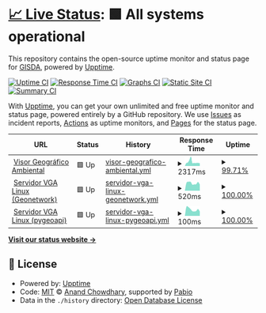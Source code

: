 # [📈 Live Status](https://GISDA.github.io/upptime): <!--live status--> **🟩 All systems operational**

This repository contains the open-source uptime monitor and status page for [GISDA](https://GISDA.github.io/upptime), powered by [Upptime](https://github.com/upptime/upptime).

[![Uptime CI](https://github.com/GISDA/upptime/workflows/Uptime%20CI/badge.svg)](https://github.com/GISDA/upptime/actions?query=workflow%3A%22Uptime+CI%22)
[![Response Time CI](https://github.com/GISDA/upptime/workflows/Response%20Time%20CI/badge.svg)](https://github.com/GISDA/upptime/actions?query=workflow%3A%22Response+Time+CI%22)
[![Graphs CI](https://github.com/GISDA/upptime/workflows/Graphs%20CI/badge.svg)](https://github.com/GISDA/upptime/actions?query=workflow%3A%22Graphs+CI%22)
[![Static Site CI](https://github.com/GISDA/upptime/workflows/Static%20Site%20CI/badge.svg)](https://github.com/GISDA/upptime/actions?query=workflow%3A%22Static+Site+CI%22)
[![Summary CI](https://github.com/GISDA/upptime/workflows/Summary%20CI/badge.svg)](https://github.com/GISDA/upptime/actions?query=workflow%3A%22Summary+CI%22)

With [Upptime](https://upptime.js.org), you can get your own unlimited and free uptime monitor and status page, powered entirely by a GitHub repository. We use [Issues](https://github.com/GISDA/upptime/issues) as incident reports, [Actions](https://github.com/GISDA/upptime/actions) as uptime monitors, and [Pages](https://GISDA.github.io/upptime) for the status page.

<!--start: status pages-->
<!-- This summary is generated by Upptime (https://github.com/upptime/upptime) -->
<!-- Do not edit this manually, your changes will be overwritten -->
<!-- prettier-ignore -->
| URL | Status | History | Response Time | Uptime |
| --- | ------ | ------- | ------------- | ------ |
| <img alt="" src="https://icons.duckduckgo.com/ip3/visorgeo.ambientebogota.gov.co.ico" height="13"> [Visor Geográfico Ambiental](https://visorgeo.ambientebogota.gov.co) | 🟩 Up | [visor-geografico-ambiental.yml](https://github.com/GISDA/upptime/commits/HEAD/history/visor-geografico-ambiental.yml) | <details><summary><img alt="Response time graph" src="./graphs/visor-geografico-ambiental/response-time-week.png" height="20"> 2317ms</summary><br><a href="https://gisda.github.io/history/visor-geografico-ambiental"><img alt="Response time 2310" src="https://img.shields.io/endpoint?url=https%3A%2F%2Fraw.githubusercontent.com%2FGISDA%2Fupptime%2FHEAD%2Fapi%2Fvisor-geografico-ambiental%2Fresponse-time.json"></a><br><a href="https://gisda.github.io/history/visor-geografico-ambiental"><img alt="24-hour response time 1672" src="https://img.shields.io/endpoint?url=https%3A%2F%2Fraw.githubusercontent.com%2FGISDA%2Fupptime%2FHEAD%2Fapi%2Fvisor-geografico-ambiental%2Fresponse-time-day.json"></a><br><a href="https://gisda.github.io/history/visor-geografico-ambiental"><img alt="7-day response time 2317" src="https://img.shields.io/endpoint?url=https%3A%2F%2Fraw.githubusercontent.com%2FGISDA%2Fupptime%2FHEAD%2Fapi%2Fvisor-geografico-ambiental%2Fresponse-time-week.json"></a><br><a href="https://gisda.github.io/history/visor-geografico-ambiental"><img alt="30-day response time 2671" src="https://img.shields.io/endpoint?url=https%3A%2F%2Fraw.githubusercontent.com%2FGISDA%2Fupptime%2FHEAD%2Fapi%2Fvisor-geografico-ambiental%2Fresponse-time-month.json"></a><br><a href="https://gisda.github.io/history/visor-geografico-ambiental"><img alt="1-year response time 2310" src="https://img.shields.io/endpoint?url=https%3A%2F%2Fraw.githubusercontent.com%2FGISDA%2Fupptime%2FHEAD%2Fapi%2Fvisor-geografico-ambiental%2Fresponse-time-year.json"></a></details> | <details><summary><a href="https://gisda.github.io/history/visor-geografico-ambiental">99.71%</a></summary><a href="https://gisda.github.io/history/visor-geografico-ambiental"><img alt="All-time uptime 99.57%" src="https://img.shields.io/endpoint?url=https%3A%2F%2Fraw.githubusercontent.com%2FGISDA%2Fupptime%2FHEAD%2Fapi%2Fvisor-geografico-ambiental%2Fuptime.json"></a><br><a href="https://gisda.github.io/history/visor-geografico-ambiental"><img alt="24-hour uptime 100.00%" src="https://img.shields.io/endpoint?url=https%3A%2F%2Fraw.githubusercontent.com%2FGISDA%2Fupptime%2FHEAD%2Fapi%2Fvisor-geografico-ambiental%2Fuptime-day.json"></a><br><a href="https://gisda.github.io/history/visor-geografico-ambiental"><img alt="7-day uptime 99.71%" src="https://img.shields.io/endpoint?url=https%3A%2F%2Fraw.githubusercontent.com%2FGISDA%2Fupptime%2FHEAD%2Fapi%2Fvisor-geografico-ambiental%2Fuptime-week.json"></a><br><a href="https://gisda.github.io/history/visor-geografico-ambiental"><img alt="30-day uptime 98.82%" src="https://img.shields.io/endpoint?url=https%3A%2F%2Fraw.githubusercontent.com%2FGISDA%2Fupptime%2FHEAD%2Fapi%2Fvisor-geografico-ambiental%2Fuptime-month.json"></a><br><a href="https://gisda.github.io/history/visor-geografico-ambiental"><img alt="1-year uptime 99.57%" src="https://img.shields.io/endpoint?url=https%3A%2F%2Fraw.githubusercontent.com%2FGISDA%2Fupptime%2FHEAD%2Fapi%2Fvisor-geografico-ambiental%2Fuptime-year.json"></a></details>
| <img alt="" src="https://icons.duckduckgo.com/ip3/gis.ambientebogota.gov.co.ico" height="13"> [Servidor VGA Linux (Geonetwork)](https://gis.ambientebogota.gov.co/geonetwork/) | 🟩 Up | [servidor-vga-linux-geonetwork.yml](https://github.com/GISDA/upptime/commits/HEAD/history/servidor-vga-linux-geonetwork.yml) | <details><summary><img alt="Response time graph" src="./graphs/servidor-vga-linux-geonetwork/response-time-week.png" height="20"> 520ms</summary><br><a href="https://gisda.github.io/history/servidor-vga-linux-geonetwork"><img alt="Response time 542" src="https://img.shields.io/endpoint?url=https%3A%2F%2Fraw.githubusercontent.com%2FGISDA%2Fupptime%2FHEAD%2Fapi%2Fservidor-vga-linux-geonetwork%2Fresponse-time.json"></a><br><a href="https://gisda.github.io/history/servidor-vga-linux-geonetwork"><img alt="24-hour response time 427" src="https://img.shields.io/endpoint?url=https%3A%2F%2Fraw.githubusercontent.com%2FGISDA%2Fupptime%2FHEAD%2Fapi%2Fservidor-vga-linux-geonetwork%2Fresponse-time-day.json"></a><br><a href="https://gisda.github.io/history/servidor-vga-linux-geonetwork"><img alt="7-day response time 520" src="https://img.shields.io/endpoint?url=https%3A%2F%2Fraw.githubusercontent.com%2FGISDA%2Fupptime%2FHEAD%2Fapi%2Fservidor-vga-linux-geonetwork%2Fresponse-time-week.json"></a><br><a href="https://gisda.github.io/history/servidor-vga-linux-geonetwork"><img alt="30-day response time 559" src="https://img.shields.io/endpoint?url=https%3A%2F%2Fraw.githubusercontent.com%2FGISDA%2Fupptime%2FHEAD%2Fapi%2Fservidor-vga-linux-geonetwork%2Fresponse-time-month.json"></a><br><a href="https://gisda.github.io/history/servidor-vga-linux-geonetwork"><img alt="1-year response time 542" src="https://img.shields.io/endpoint?url=https%3A%2F%2Fraw.githubusercontent.com%2FGISDA%2Fupptime%2FHEAD%2Fapi%2Fservidor-vga-linux-geonetwork%2Fresponse-time-year.json"></a></details> | <details><summary><a href="https://gisda.github.io/history/servidor-vga-linux-geonetwork">100.00%</a></summary><a href="https://gisda.github.io/history/servidor-vga-linux-geonetwork"><img alt="All-time uptime 99.96%" src="https://img.shields.io/endpoint?url=https%3A%2F%2Fraw.githubusercontent.com%2FGISDA%2Fupptime%2FHEAD%2Fapi%2Fservidor-vga-linux-geonetwork%2Fuptime.json"></a><br><a href="https://gisda.github.io/history/servidor-vga-linux-geonetwork"><img alt="24-hour uptime 100.00%" src="https://img.shields.io/endpoint?url=https%3A%2F%2Fraw.githubusercontent.com%2FGISDA%2Fupptime%2FHEAD%2Fapi%2Fservidor-vga-linux-geonetwork%2Fuptime-day.json"></a><br><a href="https://gisda.github.io/history/servidor-vga-linux-geonetwork"><img alt="7-day uptime 100.00%" src="https://img.shields.io/endpoint?url=https%3A%2F%2Fraw.githubusercontent.com%2FGISDA%2Fupptime%2FHEAD%2Fapi%2Fservidor-vga-linux-geonetwork%2Fuptime-week.json"></a><br><a href="https://gisda.github.io/history/servidor-vga-linux-geonetwork"><img alt="30-day uptime 99.94%" src="https://img.shields.io/endpoint?url=https%3A%2F%2Fraw.githubusercontent.com%2FGISDA%2Fupptime%2FHEAD%2Fapi%2Fservidor-vga-linux-geonetwork%2Fuptime-month.json"></a><br><a href="https://gisda.github.io/history/servidor-vga-linux-geonetwork"><img alt="1-year uptime 99.96%" src="https://img.shields.io/endpoint?url=https%3A%2F%2Fraw.githubusercontent.com%2FGISDA%2Fupptime%2FHEAD%2Fapi%2Fservidor-vga-linux-geonetwork%2Fuptime-year.json"></a></details>
| <img alt="" src="https://icons.duckduckgo.com/ip3/gis.ambientebogota.gov.co.ico" height="13"> [Servidor VGA Linux (pygeoapi)](https://gis.ambientebogota.gov.co/pygeoapi/) | 🟩 Up | [servidor-vga-linux-pygeoapi.yml](https://github.com/GISDA/upptime/commits/HEAD/history/servidor-vga-linux-pygeoapi.yml) | <details><summary><img alt="Response time graph" src="./graphs/servidor-vga-linux-pygeoapi/response-time-week.png" height="20"> 100ms</summary><br><a href="https://gisda.github.io/history/servidor-vga-linux-pygeoapi"><img alt="Response time 97" src="https://img.shields.io/endpoint?url=https%3A%2F%2Fraw.githubusercontent.com%2FGISDA%2Fupptime%2FHEAD%2Fapi%2Fservidor-vga-linux-pygeoapi%2Fresponse-time.json"></a><br><a href="https://gisda.github.io/history/servidor-vga-linux-pygeoapi"><img alt="24-hour response time 68" src="https://img.shields.io/endpoint?url=https%3A%2F%2Fraw.githubusercontent.com%2FGISDA%2Fupptime%2FHEAD%2Fapi%2Fservidor-vga-linux-pygeoapi%2Fresponse-time-day.json"></a><br><a href="https://gisda.github.io/history/servidor-vga-linux-pygeoapi"><img alt="7-day response time 100" src="https://img.shields.io/endpoint?url=https%3A%2F%2Fraw.githubusercontent.com%2FGISDA%2Fupptime%2FHEAD%2Fapi%2Fservidor-vga-linux-pygeoapi%2Fresponse-time-week.json"></a><br><a href="https://gisda.github.io/history/servidor-vga-linux-pygeoapi"><img alt="30-day response time 106" src="https://img.shields.io/endpoint?url=https%3A%2F%2Fraw.githubusercontent.com%2FGISDA%2Fupptime%2FHEAD%2Fapi%2Fservidor-vga-linux-pygeoapi%2Fresponse-time-month.json"></a><br><a href="https://gisda.github.io/history/servidor-vga-linux-pygeoapi"><img alt="1-year response time 97" src="https://img.shields.io/endpoint?url=https%3A%2F%2Fraw.githubusercontent.com%2FGISDA%2Fupptime%2FHEAD%2Fapi%2Fservidor-vga-linux-pygeoapi%2Fresponse-time-year.json"></a></details> | <details><summary><a href="https://gisda.github.io/history/servidor-vga-linux-pygeoapi">100.00%</a></summary><a href="https://gisda.github.io/history/servidor-vga-linux-pygeoapi"><img alt="All-time uptime 99.96%" src="https://img.shields.io/endpoint?url=https%3A%2F%2Fraw.githubusercontent.com%2FGISDA%2Fupptime%2FHEAD%2Fapi%2Fservidor-vga-linux-pygeoapi%2Fuptime.json"></a><br><a href="https://gisda.github.io/history/servidor-vga-linux-pygeoapi"><img alt="24-hour uptime 100.00%" src="https://img.shields.io/endpoint?url=https%3A%2F%2Fraw.githubusercontent.com%2FGISDA%2Fupptime%2FHEAD%2Fapi%2Fservidor-vga-linux-pygeoapi%2Fuptime-day.json"></a><br><a href="https://gisda.github.io/history/servidor-vga-linux-pygeoapi"><img alt="7-day uptime 100.00%" src="https://img.shields.io/endpoint?url=https%3A%2F%2Fraw.githubusercontent.com%2FGISDA%2Fupptime%2FHEAD%2Fapi%2Fservidor-vga-linux-pygeoapi%2Fuptime-week.json"></a><br><a href="https://gisda.github.io/history/servidor-vga-linux-pygeoapi"><img alt="30-day uptime 99.95%" src="https://img.shields.io/endpoint?url=https%3A%2F%2Fraw.githubusercontent.com%2FGISDA%2Fupptime%2FHEAD%2Fapi%2Fservidor-vga-linux-pygeoapi%2Fuptime-month.json"></a><br><a href="https://gisda.github.io/history/servidor-vga-linux-pygeoapi"><img alt="1-year uptime 99.96%" src="https://img.shields.io/endpoint?url=https%3A%2F%2Fraw.githubusercontent.com%2FGISDA%2Fupptime%2FHEAD%2Fapi%2Fservidor-vga-linux-pygeoapi%2Fuptime-year.json"></a></details>

<!--end: status pages-->

[**Visit our status website →**](https://GISDA.github.io/upptime)

## 📄 License

- Powered by: [Upptime](https://github.com/upptime/upptime)
- Code: [MIT](./LICENSE) © [Anand Chowdhary](https://anandchowdhary.com), supported by [Pabio](https://pabio.com)
- Data in the `./history` directory: [Open Database License](https://opendatacommons.org/licenses/odbl/1-0/)
